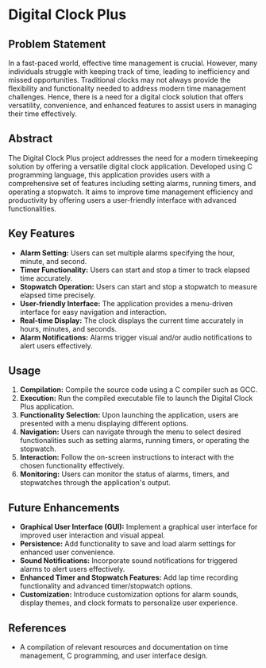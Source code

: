 # Digital Clock Plus 

## Problem Statement

In a fast-paced world, effective time management is crucial. However, many individuals struggle with keeping track of time, leading to inefficiency and missed opportunities. Traditional clocks may not always provide the flexibility and functionality needed to address modern time management challenges. Hence, there is a need for a digital clock solution that offers versatility, convenience, and enhanced features to assist users in managing their time effectively.

## Abstract

The Digital Clock Plus project addresses the need for a modern timekeeping solution by offering a versatile digital clock application. Developed using C programming language, this application provides users with a comprehensive set of features including setting alarms, running timers, and operating a stopwatch. It aims to improve time management efficiency and productivity by offering users a user-friendly interface with advanced functionalities.

## Key Features

- **Alarm Setting:** Users can set multiple alarms specifying the hour, minute, and second.
- **Timer Functionality:** Users can start and stop a timer to track elapsed time accurately.
- **Stopwatch Operation:** Users can start and stop a stopwatch to measure elapsed time precisely.
- **User-friendly Interface:** The application provides a menu-driven interface for easy navigation and interaction.
- **Real-time Display:** The clock displays the current time accurately in hours, minutes, and seconds.
- **Alarm Notifications:** Alarms trigger visual and/or audio notifications to alert users effectively.

## Usage

1. **Compilation:** Compile the source code using a C compiler such as GCC.
2. **Execution:** Run the compiled executable file to launch the Digital Clock Plus application.
3. **Functionality Selection:** Upon launching the application, users are presented with a menu displaying different options.
4. **Navigation:** Users can navigate through the menu to select desired functionalities such as setting alarms, running timers, or operating the stopwatch.
5. **Interaction:** Follow the on-screen instructions to interact with the chosen functionality effectively.
6. **Monitoring:** Users can monitor the status of alarms, timers, and stopwatches through the application's output.

## Future Enhancements

- **Graphical User Interface (GUI):** Implement a graphical user interface for improved user interaction and visual appeal.
- **Persistence:** Add functionality to save and load alarm settings for enhanced user convenience.
- **Sound Notifications:** Incorporate sound notifications for triggered alarms to alert users effectively.
- **Enhanced Timer and Stopwatch Features:** Add lap time recording functionality and advanced timer/stopwatch options.
- **Customization:** Introduce customization options for alarm sounds, display themes, and clock formats to personalize user experience.

## References

- A compilation of relevant resources and documentation on time management, C programming, and user interface design.
